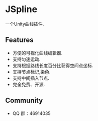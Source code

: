JSpline
====
一个Unity曲线插件.

Features
---------

* 方便的可视化曲线编辑器.
* 支持匀速运动.
* 支持根据路线长度百分比获得空间点坐标.
* 支持节点标记,染色.
* 支持中间插入节点.
* 完全免费、开源.

Community
---------

* QQ 群：46914035
